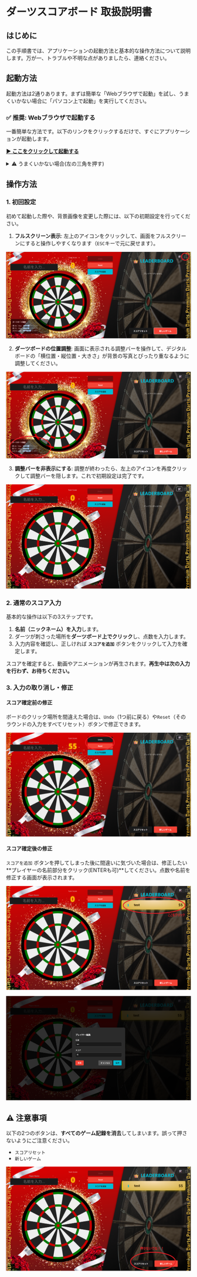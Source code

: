 # ダーツスコアボード 取扱説明書

## はじめに

この手順書では、アプリケーションの起動方法と基本的な操作方法について説明します。万が一、トラブルや不明な点がありましたら、連絡ください。


## 起動方法

起動方法は2通りあります。まずは簡単な「Webブラウザで起動」を試し、うまくいかない場合に「パソコン上で起動」を実行してください。

### ✅ 推奨: Webブラウザで起動する

一番簡単な方法です。以下のリンクをクリックするだけで、すぐにアプリケーションが起動します。

**[▶️ ここをクリックして起動する](https://darts-score-board2.vercel.app/)**

<details><summary>⚠️ うまくいかない場合(左の三角を押す)</summary>






### ⚠️ うまくいかない場合: パソコン上で起動する

上記のリンク先で正常に動作しない場合や、オフライン環境で利用したい場合は、ご自身のパソコン上で直接プログラムを起動する方法をお試しください。

#### 事前準備

この手順には、**Node.js**というプログラムの実行環境が必要です。まだインストールしていない場合は、以下の公式サイトから推奨版（LTS）をダウンロードしてインストールしてください。

  * **[Node.js 公式サイト](https://nodejs.org/)**

#### 手順1：ソースコードを入手する

まず、プログラムのソースコードをパソコンにダウンロードします。方法は2つあります。

##### **方法A：Gitを使う（推奨）**

`Git`というツールに慣れている方向けの方法です。

1.  **ターミナルを開く**:
      * Windows: `コマンドプロンプト` または `PowerShell`
      * Mac: `ターミナル`
2.  **プログラムを複製する**:
    作業したいフォルダへ移動し、以下のコマンドを実行してプログラムをダウンロードします。
    ```bash
    git clone https://github.com/kinn00kinn/darts-score-board2.git
    ```
3.  **フォルダに移動する**:
    ダウンロードして作成されたフォルダに移動します。
    ```bash
    cd darts-score-board2
    ```

##### **方法B：ZIPファイルをダウンロードする**

`Git`を使ったことがない方向けの方法です。

1.  **ファイルをダウンロード**:
    [こちらのリンク](https://www.google.com/search?q=https://github.com/kinn00kinn/darts-score-board2/archive/refs/heads/main.zip)をクリックして、ソースコードをZIPファイルとしてダウンロードします。
2.  **ファイルを解凍**:
    ダウンロードしたZIPファイルを右クリックし、「すべて展開」などのメニューを選んで解凍します。
3.  **フォルダに移動**:
    ターミナル（コマンドプロンプトなど）を開き、`cd`コマンドを使って、先ほど解凍してできたフォルダの中に移動します。
    （例：`cd C:\Users\YourName\Downloads\darts-score-board2-main`）

#### 手順2：プログラムを起動する

ソースコードのフォルダに移動できたら、ターミナルで以下のコマンドを順番に実行してください。

1.  **必要なファイルをインストール**:
    プログラムの実行に必要な関連ファイルをインターネットからダウンロードします。

    ```bash
    npm install
    ```

2.  **開発サーバーを起動**:
    インストール完了後、以下のコマンドでプログラムを起動します。

    ```bash
    npm run dev
    ```

ターミナルに `Local: http://localhost:5173/` のような表示が出たら起動成功です。お使いのWebブラウザで [http://localhost:5173/](https://www.google.com/search?q=http://localhost:5173/) にアクセスしてください。

</details>

## 操作方法

### 1\. 初回設定

初めて起動した際や、背景画像を変更した際には、以下の初期設定を行ってください。

1.  **フルスクリーン表示**:
    左上のアイコンをクリックして、画面をフルスクリーンにすると操作しやすくなります（`ESC`キーで元に戻せます）。

![alt text](/README_src/image.png)

2.  **ダーツボードの位置調整**:
    画面に表示される調整バーを操作して、デジタルボードの「横位置・縦位置・大きさ」が背景の写真とぴったり重なるように調整してください。

![alt text](/README_src/image-1.png)

3.  **調整バーを非表示にする**:
    調整が終わったら、左上のアイコンを再度クリックして調整バーを隠します。これで初期設定は完了です。

![alt text](/README_src/image-8.png)

### 2\. 通常のスコア入力

基本的な操作は以下の3ステップです。

1.  **名前（ニックネーム）を入力**します。
2.  ダーツが刺さった場所を**ダーツボード上でクリック**し、点数を入力します。
3.  入力内容を確認し、正しければ **`スコアを追加`** ボタンをクリックして入力を確定します。

スコアを確定すると、動画やアニメーションが再生されます。**再生中は次の入力を行わず、お待ちください。**

### 3\. 入力の取り消し・修正

#### スコア確定前の修正

ボードのクリック場所を間違えた場合は、`Undo`（1つ前に戻る）や`Reset`（そのラウンドの入力をすべてリセット）ボタンで修正できます。

![alt text](/README_src/image-3.png)

#### スコア確定後の修正

`スコアを追加` ボタンを押してしまった後に間違いに気づいた場合は、修正したい**プレイヤーの名前部分をクリック(ENTERも可)**してください。点数や名前を修正する画面が表示されます。

![alt text](/README_src/image-4.png)

![alt text](/README_src/image-5.png)



## ⚠️ 注意事項

以下の2つのボタンは、**すべてのゲーム記録を消去**してしまいます。誤って押さないようにご注意ください。

  * `スコアリセット`
  * `新しいゲーム`

![alt text](/README_src/image-6.png)